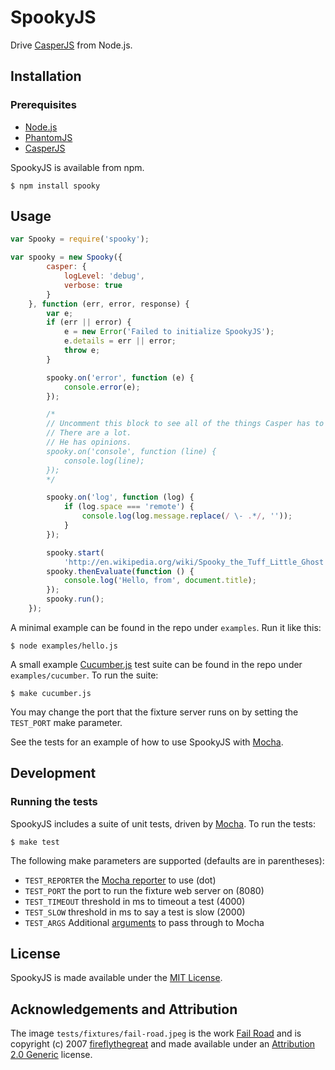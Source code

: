 # SpookyJS

Drive [CasperJS](http://casperjs.org/) from Node.js.

## Installation

### Prerequisites

* [Node.js](http://nodejs.org)
* [PhantomJS](http://phantomjs.org/)
* [CasperJS](http://casperjs.org/)

SpookyJS is available from npm.

``` shell
$ npm install spooky
```

## Usage

``` javascript
var Spooky = require('spooky');

var spooky = new Spooky({
        casper: {
            logLevel: 'debug',
            verbose: true
        }
    }, function (err, error, response) {
        var e;
        if (err || error) {
            e = new Error('Failed to initialize SpookyJS');
            e.details = err || error;
            throw e;
        }

        spooky.on('error', function (e) {
            console.error(e);
        });

        /*
        // Uncomment this block to see all of the things Casper has to say.
        // There are a lot.
        // He has opinions.
        spooky.on('console', function (line) {
            console.log(line);
        });
        */

        spooky.on('log', function (log) {
            if (log.space === 'remote') {
                console.log(log.message.replace(/ \- .*/, ''));
            }
        });

        spooky.start(
            'http://en.wikipedia.org/wiki/Spooky_the_Tuff_Little_Ghost');
        spooky.thenEvaluate(function () {
            console.log('Hello, from', document.title);
        });
        spooky.run();
    });
```

A minimal example can be found in the repo under `examples`. Run it like this:

``` shell
$ node examples/hello.js
```

A small example [Cucumber.js](https://github.com/cucumber/cucumber-js/) test suite can be found in the repo under `examples/cucumber`. To run the suite:

``` shell
$ make cucumber.js
```

You may change the port that the fixture server runs on by setting the `TEST_PORT` make parameter.

See the tests for an example of how to use SpookyJS with [Mocha](http://visionmedia.github.com/mocha). 

## Development

### Running the tests

SpookyJS includes a suite of unit tests, driven by [Mocha](http://visionmedia.github.com/mocha). To run the tests:

``` shell
$ make test
```

The following make parameters are supported (defaults are in parentheses):

* `TEST_REPORTER` the [Mocha reporter](http://visionmedia.github.com/mocha/#reporters) to use (dot)
* `TEST_PORT` the port to run the fixture web server on (8080)
* `TEST_TIMEOUT` threshold in ms to timeout a test (4000)
* `TEST_SLOW` threshold in ms to say a test is slow (2000)
* `TEST_ARGS` Additional [arguments](http://visionmedia.github.com/mocha/#usage) to pass through to Mocha

## License

SpookyJS is made available under the [MIT License](http://opensource.org/licenses/mit-license.php).

## Acknowledgements and Attribution

The image `tests/fixtures/fail-road.jpeg` is the work [Fail
Road](http://www.flickr.com/photos/fireflythegreat/2845637227/) and is
copyright (c) 2007
[fireflythegreat](http://www.flickr.com/photos/fireflythegreat/) and made
available under an [Attribution 2.0
Generic](http://creativecommons.org/licenses/by/2.0/deed.en) license.
